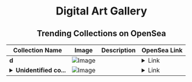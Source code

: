 <div align="center">

# Digital Art Gallery

## Trending Collections on OpenSea

| Collection Name                       | Image                                                                                     | Description                       | OpenSea Link                                                                                          |
|---------------------------------------|-------------------------------------------------------------------------------------------|-----------------------------------|--------------------------------------------------------------------------------------------------------|
| **d** | ![Image](https://i.seadn.io/s/raw/files/ec0b573a89747f1823384435a70bd5c9.jpg?w=500&auto=format?w=200&auto=format) |  | <details><summary>Link</summary>[d](https://opensea.io/collection/d-7067)</details> |
| **<details><summary>Unidentified co...</summary>Unidentified contract 40a023e7-8b8f-442c-a561-f789a14d76c5</details>** | ![Image](https://i.seadn.io/s/raw/files/654b7e9c6f93abe8d20f6c1ead4af558.png?w=500&auto=format?w=200&auto=format) |  | <details><summary>Link</summary>[Unidentified contract 40a023e7-8b8f-442c-a561-f789a14d76c5](https://opensea.io/collection/unidentified-contract-40a023e7-8b8f-442c-a561-f789)</details> |

</div>